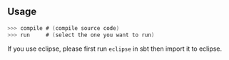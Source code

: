 ## Usage

```sbt
>>> compile # (compile source code)
>>> run     # (select the one you want to run)
```

If you use eclipse, please first run ```eclipse``` in sbt then import it to eclipse.

